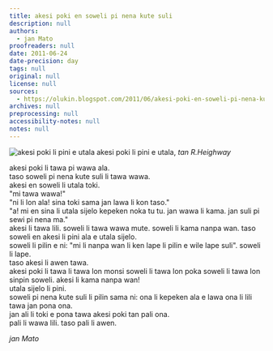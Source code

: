 ```yaml
---
title: akesi poki en soweli pi nena kute suli
description: null
authors:
  - jan Mato
proofreaders: null
date: 2011-06-24
date-precision: day
tags: null
original: null
license: null
sources:
  - https://olukin.blogspot.com/2011/06/akesi-poki-en-soweli-pi-nena-kute-suli.html
archives: null
preprocessing: null
accessibility-notes: null
notes: null
---
```


![akesi poki li pini e utala](https://blogger.googleusercontent.com/img/b/R29vZ2xl/AVvXsEgI9effrsZuvRE3AXEKbt1Z-v1MGCTqXRup-EGh8gyIPN3n-dNJFpoqmaC39OBAqcCX3Q12sC0rwfAnW1ko04D3-pI5C5bG79Vu1tKeAdBn1yIkQYYhhBGS9xgppB6AJEVy0PkzCss_zMUC/s320/akesi-poki.jpg)
akesi poki li pini e utala, *tan R.Heighway*

akesi poki li tawa pi wawa ala.  \
taso soweli pi nena kute suli li tawa wawa.  \
akesi en soweli li utala toki.  \
"mi tawa wawa!"  \
"ni li lon ala! sina toki sama jan lawa li kon taso."  \
"a! mi en sina li utala sijelo kepeken noka tu tu. jan wawa li kama. jan suli pi sewi pi nena ma."  \
akesi li tawa lili. soweli li tawa wawa mute. soweli li kama nanpa wan. taso soweli en akesi li pini ala e utala sijelo.  \
soweli li pilin e ni: "mi li nanpa wan li ken lape li pilin e wile lape suli". soweli li lape.  \
taso akesi li awen tawa.  \
akesi poki li tawa li tawa lon monsi soweli li tawa lon poka soweli li tawa lon sinpin soweli. akesi li kama nanpa wan!  \
utala sijelo li pini.  \
soweli pi nena kute suli li pilin sama ni: ona li kepeken ala e lawa ona li lili tawa jan pona ona.  \
jan ali li toki e pona tawa akesi poki tan pali ona.  \
pali li wawa lili. taso pali li awen.

*jan Mato*
